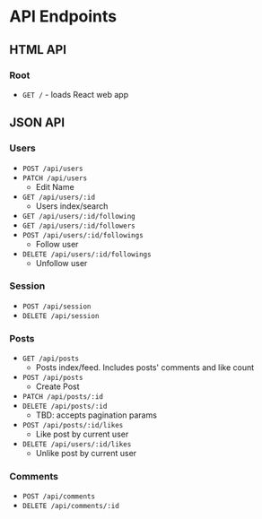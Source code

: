 # API Endpoints

## HTML API

### Root

- `GET /` - loads React web app

## JSON API

### Users

- `POST /api/users`
- `PATCH /api/users`
  - Edit Name
- `GET /api/users/:id`
  - Users index/search
- `GET /api/users/:id/following`
- `GET /api/users/:id/followers`
- `POST /api/users/:id/followings`
  - Follow user
- `DELETE /api/users/:id/followings`
  - Unfollow user

### Session

- `POST /api/session`
- `DELETE /api/session`

### Posts

- `GET /api/posts`
  - Posts index/feed. Includes posts' comments and like count
- `POST /api/posts`
  - Create Post
- `PATCH /api/posts/:id`
- `DELETE /api/posts/:id`
  - TBD: accepts pagination params
- `POST /api/posts/:id/likes`
  - Like post by current user
- `DELETE /api/users/:id/likes`
  - Unlike post by current user

### Comments

- `POST /api/comments`
- `DELETE /api/comments/:id`
